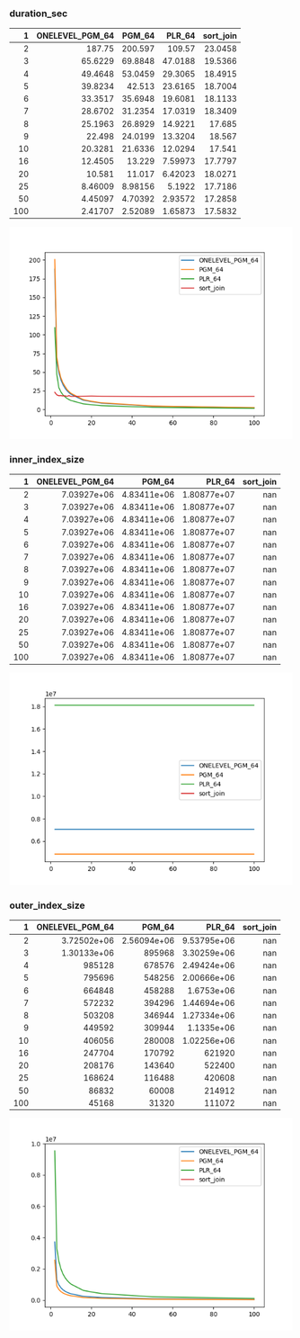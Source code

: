 ### duration_sec

|   1 |   ONELEVEL_PGM_64 |    PGM_64 |    PLR_64 |   sort_join |
|----:|------------------:|----------:|----------:|------------:|
|   2 |         187.75    | 200.597   | 109.57    |     23.0458 |
|   3 |          65.6229  |  69.8848  |  47.0188  |     19.5366 |
|   4 |          49.4648  |  53.0459  |  29.3065  |     18.4915 |
|   5 |          39.8234  |  42.513   |  23.6165  |     18.7004 |
|   6 |          33.3517  |  35.6948  |  19.6081  |     18.1133 |
|   7 |          28.6702  |  31.2354  |  17.0319  |     18.3409 |
|   8 |          25.1963  |  26.8929  |  14.9221  |     17.685  |
|   9 |          22.498   |  24.0199  |  13.3204  |     18.567  |
|  10 |          20.3281  |  21.6336  |  12.0294  |     17.541  |
|  16 |          12.4505  |  13.229   |   7.59973 |     17.7797 |
|  20 |          10.581   |  11.017   |   6.42023 |     18.0271 |
|  25 |           8.46009 |   8.98156 |   5.1922  |     17.7186 |
|  50 |           4.45097 |   4.70392 |   2.93572 |     17.2858 |
| 100 |           2.41707 |   2.52089 |   1.65873 |     17.5832 |

![duration_sec.png](duration_sec.png)

### inner_index_size

|   1 |   ONELEVEL_PGM_64 |      PGM_64 |      PLR_64 |   sort_join |
|----:|------------------:|------------:|------------:|------------:|
|   2 |       7.03927e+06 | 4.83411e+06 | 1.80877e+07 |         nan |
|   3 |       7.03927e+06 | 4.83411e+06 | 1.80877e+07 |         nan |
|   4 |       7.03927e+06 | 4.83411e+06 | 1.80877e+07 |         nan |
|   5 |       7.03927e+06 | 4.83411e+06 | 1.80877e+07 |         nan |
|   6 |       7.03927e+06 | 4.83411e+06 | 1.80877e+07 |         nan |
|   7 |       7.03927e+06 | 4.83411e+06 | 1.80877e+07 |         nan |
|   8 |       7.03927e+06 | 4.83411e+06 | 1.80877e+07 |         nan |
|   9 |       7.03927e+06 | 4.83411e+06 | 1.80877e+07 |         nan |
|  10 |       7.03927e+06 | 4.83411e+06 | 1.80877e+07 |         nan |
|  16 |       7.03927e+06 | 4.83411e+06 | 1.80877e+07 |         nan |
|  20 |       7.03927e+06 | 4.83411e+06 | 1.80877e+07 |         nan |
|  25 |       7.03927e+06 | 4.83411e+06 | 1.80877e+07 |         nan |
|  50 |       7.03927e+06 | 4.83411e+06 | 1.80877e+07 |         nan |
| 100 |       7.03927e+06 | 4.83411e+06 | 1.80877e+07 |         nan |

![inner_index_size.png](inner_index_size.png)

### outer_index_size

|   1 |   ONELEVEL_PGM_64 |           PGM_64 |           PLR_64 |   sort_join |
|----:|------------------:|-----------------:|-----------------:|------------:|
|   2 |       3.72502e+06 |      2.56094e+06 |      9.53795e+06 |         nan |
|   3 |       1.30133e+06 | 895968           |      3.30259e+06 |         nan |
|   4 |  985128           | 678576           |      2.49424e+06 |         nan |
|   5 |  795696           | 548256           |      2.00666e+06 |         nan |
|   6 |  664848           | 458288           |      1.6753e+06  |         nan |
|   7 |  572232           | 394296           |      1.44694e+06 |         nan |
|   8 |  503208           | 346944           |      1.27334e+06 |         nan |
|   9 |  449592           | 309944           |      1.1335e+06  |         nan |
|  10 |  406056           | 280008           |      1.02256e+06 |         nan |
|  16 |  247704           | 170792           | 621920           |         nan |
|  20 |  208176           | 143640           | 522400           |         nan |
|  25 |  168624           | 116488           | 420608           |         nan |
|  50 |   86832           |  60008           | 214912           |         nan |
| 100 |   45168           |  31320           | 111072           |         nan |

![outer_index_size.png](outer_index_size.png)

